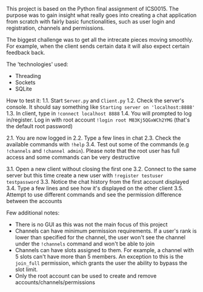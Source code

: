 This project is based on the Python final assignment of ICS0015. The purpose was to gain insight what really goes into creating a chat application from scratch with fairly basic functionalities, such as user login and registration, channels and permissions.


The biggest challenge was to get all the intrecate pieces moving smoothly. For example, when the client sends certain data it will also expect certain feedback back.


The 'technologies' used:
  * Threading
  * Sockets
  * SQLite

  
How to test it:
  1.1. Start `Server.py` and `Client.py`
  1.2. Check the server's console. It should say something like `Starting server on 'localhost:8888'`
  1.3. In client, type in `!connect localhost 8888` 
  1.4. You will prompted to log in/register. Log in with root account `!login root M83Kj5QGxWCh2YMG` (that's the default root password)
  
  2.1. You are now logged in
  2.2. Type a few lines in chat
  2.3. Check the available commands with `!help`
  3.4. Test out some of the commands (e.g `!channels` and `!channel admin`). Please note that the root user has full access and some commands can be very destructive
  
  3.1. Open a new client without closing the first one
  3.2. Connect to the same server but this time create a new user with `!register testuser testpassword`
  3.3. Notice the chat history from the first account displayed
  3.4. Type a few lines and see how it's displayed on the other client
  3.5. Attempt to use different commands and see the permission difference between the accounts

  
Few additional notes:
  * There is no GUI as this was not the main focus of this project
  * Channels can have minimum permission requirements. If a user's rank is lower than specified for the channel, the user won't see the channel under the `!channels` command and won't be able to join
  * Channels can have slots assigned to them. For example, a channel with 5 slots can't have more than 5 members. An exception to this is the `join_full` permission, which grants the user the ability to bypass the slot limit.
  * Only the root account can be used to create and remove accounts/channels/permissions